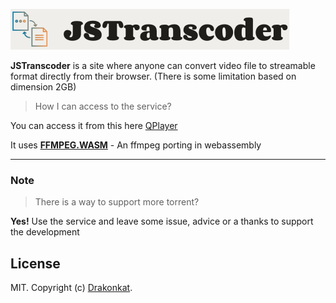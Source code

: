 ![JSTranscoder](src/asset/default-noborder.svg)


**JSTranscoder** is a site where anyone can convert video file to streamable format directly from their browser. (There is some limitation based on dimension 2GB)

> How I can access to the service?

You can access it from this here [QPlayer](https://tndsite.gitlab.io/react-video-transcoder/)


It uses **[FFMPEG.WASM](https://ffmpegwasm.netlify.app/)** - An ffmpeg porting in webassembly


---

### Note

> There is a way to support more torrent?

**Yes!** Use the service and leave some issue, advice or a thanks to support the development

## License

MIT. Copyright (c) [Drakonkat](https://gitlab.com/tndsite/quix-player/-/blob/master/LICENSE).
